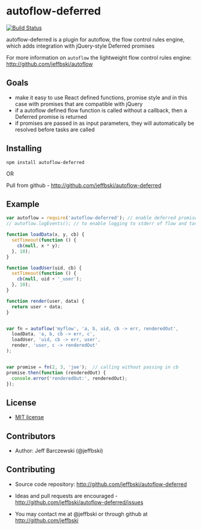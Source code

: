 # autoflow-deferred

[![Build Status](https://secure.travis-ci.org/jeffbski/autoflow-deferred.png?branch=master)](http://travis-ci.org/jeffbski/autoflow-deferred)

autoflow-deferred is a plugin for autoflow, the flow control rules engine, which adds integration with jQuery-style Deferred promises

For more information on `autoflow` the lightweight flow control rules engine:  http://github.com/jeffbski/autoflow

## Goals

 - make it easy to use React defined functions, promise style and in this case with promises that are compatible with jQuery
 - if a autoflow defined flow function is called without a callback, then a Deferred promise is returned
 - if promises are passed in as input parameters, they will automatically be resolved before tasks are called

## Installing

    npm install autoflow-deferred

OR

Pull from github - http://github.com/jeffbski/autoflow-deferred


## Example

```javascript
var autoflow = require('autoflow-deferred'); // enable deferred promise integration, return autoflow
// autoflow.logEvents(); // to enable logging to stderr of flow and task events

function loadData(x, y, cb) {
  setTimeout(function () {
    cb(null, x * y);
  }, 10);
}

function loadUser(uid, cb) {
  setTimeout(function () {
    cb(null, uid + '_user');
  }, 10);
}

function render(user, data) {
  return user + data;
}


var fn = autoflow('myflow', 'a, b, uid, cb -> err, renderedOut',
  loadData, 'a, b, cb -> err, c',
  loadUser, 'uid, cb -> err, user',
  render, 'user, c -> renderedOut'
);


var promise = fn(2, 3, 'joe');  // calling without passing in cb
promise.then(function (renderedOut) {
  console.error('renderedOut:', renderedOut);
});
```


## License

 - [MIT license](http://github.com/jeffbski/autoflow-deferred/raw/master/LICENSE)

## Contributors

 - Author: Jeff Barczewski (@jeffbski)

## Contributing

 - Source code repository: http://github.com/jeffbski/autoflow-deferred
 - Ideas and pull requests are encouraged  - http://github.com/jeffbski/autoflow-deferred/issues

- You may contact me at @jeffbski or through github at http://github.com/jeffbski
